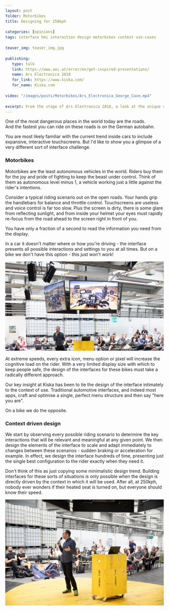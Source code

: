 ```yaml
---
layout: post
folder: Motorbikes
title: Designing for 250kph

categories: [opinions]
tags: interface hmi interaction design motorbikes context use-cases

teaser_img: teaser_img.jpg

publishing:
   type: talk
   link: https://www.aec.at/error/en/get-inspired-presentations/
   name: Ars Electronica 2018
   for_link: https://www.kiska.com/
   for_name: Kiska.com

video: "/images/posts/Motorbikes/Ars_Electronica_George_Cave.mp4"

excerpt: From the stage of Ars Electronica 2018, a look at the unique challenges of designing interfaces for the fastest vehicles on the roads.
---
```


One of the most dangerous places in the world today are the roads.  
And the fastest you can ride on these roads is on the German autobahn.

You are most likely familiar with the current trend inside cars to include expansive, interactive touchscreens. But I'd like to show you a glimpse of a very different sort of interface challenge.

### Motorbikes ###

Motorbikes are the least autonomous vehicles in the world. Riders buy them for the joy and pride of fighting to keep the beast under control. Think of them as autonomous level minus 1, a vehicle working just a little against the rider's intentions.

Consider a typical riding scenario out on the open roads. Your hands grip the handlebars for balance and throttle control. Touchscreens are useless and voice control is far too slow. Plus the screen is dirty, there is some glare from reflecting sunlight, and from inside your helmet your eyes must rapidly re-focus from the road ahead to the screen right in front of you.

You have only a fraction of a second to read the information you need from the display.

In a car it doesn't matter where or how you're driving - the interface presents all possible interactions and settings to you at all times. But on a bike we don't have this option - this just won't work!

![Too many screens](/images/posts/Motorbikes/bike-crazy.jpg)

At extreme speeds, every extra icon, menu option or pixel will increase the cognitive load on the rider. With a very limited display size with which to keep people safe, the design of the interfaces for these bikes must take a radically different approach.

Our key insight at Kiska has been to tie the design of the interface intimately to the context of use. Traditional automotive interfaces, and indeed most apps, craft and optimise a single, perfect menu structure and then say "here you are".

On a bike we do the opposite.

### Context driven design ###

We start by observing every possible riding scenario to determine the key interactions that will be relevant and meaningful at any given point. We then design the elements of the interface to scale and adapt immediately to changes between these scenarios - sudden braking or acceleration for example. In effect, we design the interface hundreds of time, presenting just the single best configuration to the rider exactly when they need it.

Don't think of this as just copying some minimalistic design trend. Building interfaces for these sorts of situations is only possible when the design is directly driven by the context in which it will be used. After all, at 250kph, nobody ever wonders if their heated seat is turned on, but everyone should know their speed.

![On stage at Ars Electronica](/images/posts/Motorbikes/on-stage.jpg)